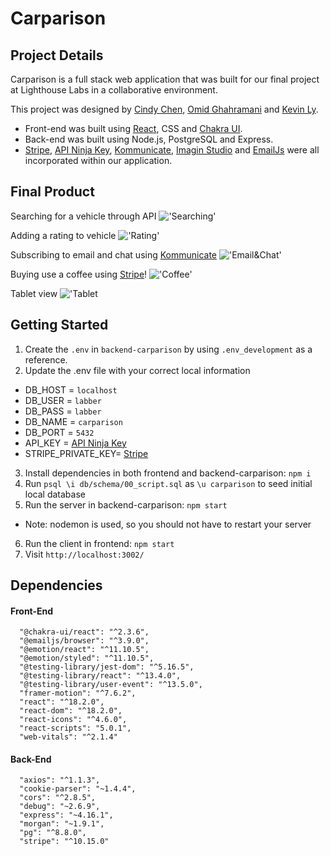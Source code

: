 Carparison
=========

## Project Details

Carparison is a full stack web application that was built for our final project at Lighthouse Labs in a collaborative environment. 

This project was designed by [Cindy Chen](https://github.com/cindyc0106), [Omid Ghahramani](https://github.com/Omid-G12) and [Kevin Ly](https://github.com/originallykevin).

  - Front-end was built using [React](https://create-react-app.dev/), CSS and [Chakra UI](https://chakra-ui.com/).
  - Back-end was built using Node.js, PostgreSQL and Express.
  - [Stripe](https://stripe.com/en-ca), [API Ninja Key](https://rapidapi.com/apininjas/api/cars-by-api-ninjas/), [Kommunicate](https://www.kommunicate.io/), [Imagin Studio](https://www.imagin.studio/) and [EmailJs](https://www.emailjs.com/) were all incorporated within our application.


## Final Product

Searching for a vehicle through API
!['Searching'](https://github.com/cindyc0106/carparison/blob/feature/README/frontend/src/pages/image/car-search.gif)

Adding a rating to vehicle
!['Rating'](https://github.com/cindyc0106/carparison/blob/feature/README/frontend/src/pages/image/car-rating.gif)

Subscribing to email and chat using [Kommunicate](https://www.kommunicate.io/)
!['Email&Chat'](https://github.com/cindyc0106/carparison/blob/feature/README/frontend/src/pages/image/email-and-chat.gif)

Buying use a coffee using [Stripe](https://stripe.com/en-ca)!
!['Coffee'](https://github.com/cindyc0106/carparison/blob/feature/README/frontend/src/pages/image/stripe.gif)

Tablet view
!['Tablet](https://github.com/cindyc0106/carparison/blob/feature/README/frontend/src/pages/image/tablet-view.gif)


## Getting Started

1. Create the `.env` in `backend-carparison` by using `.env_development` as a reference.
2. Update the .env file with your correct local information 
  - DB_HOST = `localhost` 
  - DB_USER = `labber` 
  - DB_PASS = `labber`
  - DB_NAME = `carparison`
  - DB_PORT = `5432`
  - API_KEY = [API Ninja Key](https://rapidapi.com/apininjas/api/cars-by-api-ninjas/)
  - STRIPE_PRIVATE_KEY= [Stripe](https://stripe.com/en-ca)
3. Install dependencies in both frontend and backend-carparison: `npm i`
4. Run `psql \i db/schema/00_script.sql` as `\u carparison` to seed initial local database
5. Run the server in backend-carparison: `npm start`
  - Note: nodemon is used, so you should not have to restart your server
6. Run the client in frontend: `npm start`
7. Visit `http://localhost:3002/` 


## Dependencies

#### Front-End
``` 
  "@chakra-ui/react": "^2.3.6",
  "@emailjs/browser": "^3.9.0",
  "@emotion/react": "^11.10.5",
  "@emotion/styled": "^11.10.5",
  "@testing-library/jest-dom": "^5.16.5",
  "@testing-library/react": "^13.4.0",
  "@testing-library/user-event": "^13.5.0",
  "framer-motion": "^7.6.2",
  "react": "^18.2.0",
  "react-dom": "^18.2.0",
  "react-icons": "^4.6.0",
  "react-scripts": "5.0.1",
  "web-vitals": "^2.1.4"
```

#### Back-End
```
  "axios": "^1.1.3",
  "cookie-parser": "~1.4.4",
  "cors": "^2.8.5",
  "debug": "~2.6.9",
  "express": "~4.16.1",
  "morgan": "~1.9.1",
  "pg": "^8.8.0",
  "stripe": "^10.15.0"
```
